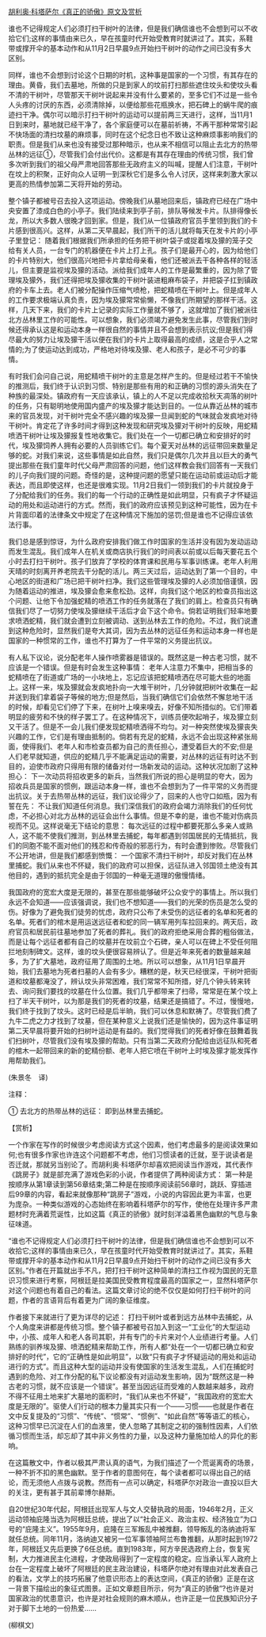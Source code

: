 [胡利奥·科塔萨尔《真正的骄傲》原文及赏析](https://www.vrrw.net/wx/12280.html)

谁也不记得规定人们必须打扫干树叶的法律，但是我们确信谁也不会想到可以不收拾它们;这样的事情由来已久，早在孩童时代开始受教育时就讲过了。其实，系鞋带或撑开伞的基本动作和从11月2日早晨9点开始扫干树叶的动作之间已没有多大区别。

同样，谁也不会想到讨论这个日期的时机，这种事是国家的一个习惯，有其存在的理由。黄昏，我们去墓地，所做的只是到家人的坟前打扫那些遮住坟头和使坟头看不清的干树叶，尽管那天干树叶说起来并没有什么要紧的，至多它们不过是一些令人头疼的讨厌的东西，必须清除掉，以便给那些花瓶换水，把石碑上的蜗牛爬的痕迹扫干净。偶尔可以暗示打扫干树叶的运动可以提前两三天进行，这样，当11月1日到来时，墓地就已经干净了，各个家庭便可以在墓前祈祷，不再干那种常常引起不快场面的清扫坟墓的麻烦事，同时在这个纪念日也不致让这种麻烦事影响我们的职责。但是我们从来也没有接受过那种暗示，也从来不相信可以阻止去北方的热带丛林的远征①，尽管我们会付出代价。这都是有其存在理由的传统习惯，我们曾多次听到我们的祖父母严肃地回答那些无政府主义的叫喊，提醒人们注意，干树叶在坟上的积聚，正好向众人证明一到深秋它们是多么令人讨厌，这样来刺激大家以更高的热情参加第二天将开始的劳动。

整个镇子都被号召去投入这项运动。傍晚我们从墓地回来后，镇政府已经在广场中央安置了漆成白色的小亭子。我们陆续来到亭子前，排队等候发卡片。队排得像长龙，所以大多数人很晚才回到家。但是，我们从一位镇政府官员手里领到我们的卡片感到很高兴。这样，从第二天早晨起，我们所干的活儿就将每天在发卡片的小亭子里登记： 随着我们根据我们所承担的任务把干树叶袋子或捉着埃及獴的笼子交给有关人员，一台专门的机器便在卡片上打上孔。孩子们是最开心的，因为给他们的卡片特别大，他们很高兴地把卡片拿给母亲看，他们还被派去干各种各样的轻活儿，但主要是监视埃及獴的活动。派给我们成年人的工作是最繁重的，因为除了管理埃及獴外，我们还得把埃及獴收集的干树叶装进粗麻布袋子，并把袋子扛到镇政府的卡车上去。老人们被分配操作压缩气喷枪，把蛇精喷在干树叶上。但是成年人的工作要求极端认真负责，因为埃及獴常常偷懒，不像我们所期望的那样干活。这样，几天下来，我们的卡片上记录的实际工作量就不够了，这就增加了我们被派往北方丛林里工作的可能性。可以想象，我们必须竭力避免发生此事，尽管我们到时候还得承认这是和运动本身一样很自然的事情并且不会想到表示抗议;但是我们得尽最大的努力让埃及獴干活以便在我们的卡片上取得最高的成绩，这是合乎人之常情的;为了使运动达到成功，严格地对待埃及獴、老人和孩子，是必不可少的事情。



有时我们会问自己说，用蛇精喷干树叶的主意是怎样产生的。但是经过若干不愉快的推测后，我们终于认识到习惯、特别是那些有用的和正确的习惯的源头消失在了种族的最深处。镇政府有一天应该承认，镇上的人不足以完成收拾秋天凋落的树叶的任务，只有聪明地使用国内盛产的埃及獴才能达到目的。一位从靠近丛林的城市来的官员发现，对干树叶完全不感兴趣的埃及獴一旦闻到蛇的气味就会发疯地对待干树叶。肯定花了许多时间才得到这种发现和研究埃及獴对干树叶的反映，用蛇精喷洒干树叶让埃及獴报复性地收集它。我们处在一个一切都已确立和安排好的时代，埃及獴饲养人拥有必要的人员驯练它们。每个夏天对丛林的远征带回来数量足够的蛇。对我们来说，这些事情是如此自然，我们只是偶尔几次并且以巨大的勇气提出那些在我们童年时代父母严肃回答的问题，他们这样教会我们回答有一天我们的儿子向我们提的问题。奇怪的是，这种提问题的愿望只能在运动前或运动后才能表达，而且即使这样，也还是很难实现。11月2日我们一领到我们的卡片就投身于了分配给我们的任务。我们的每一个行动的正确性是如此明显，只有疯子才怀疑运动的用处和运动进行的方式。然而，我们的政府应该预见到这种可能性，因为在卡片背面印着的法律条文中规定了在这种情况下施加的惩罚;但是谁也不记得应该依法行事。

我们总是感到惊讶，为什么政府安排我们做工作时国家的生活并没有因为发动运动而发生混乱。我们成年人在机关或商店执行我们的时间表以前或以后每天要花五个小时去打扫干树叶。孩子们放弃了学校的体育课和民用与军事训练课。老年人利用天晴的时刻离开养老院去干分配的活儿。两三天过后，运动达到了第一个目的，中心地区的街道和广场已把干树叶扫净。我们这些管理埃及獴的人必须加倍谨慎，因为随着运动的推进，埃及獴会愈来愈松劲。这样，向我们这个地区的检查员指出这个问题、让他下令加强蛇精的喷洒工作的任务就落在了我们的肩上。检查员只有确信我们尽了一切努力使埃及獴继续干活后才会下这个命令。倘若证明我们轻率地要求喷洒蛇精，我们就会遭到立刻被调动、送到丛林去工作的危险。不过，我们说遭到这种危险时，显然我们是夸大其词，因为去丛林的远征任务和运动本身一样也是国家的一种惯常的工作，谁也不打算为了一件平常的义务提出抗议。

有人私下议论，说分配老年人操作喷雾器是错误的。既然这是一种古老习惯，就不应该是一个错误。但是有时会发生这种事情： 老年人注意力不集中，把相当多的蛇精喷在了街道或广场的一小块地上，忘记应该把蛇精喷洒在尽可能大些的地面上。这样一来，埃及獴就会发疯地扑向一大堆干树叶，几分钟就把树叶收集在一起并送到我们拿着袋子等候的地方;但是然后，当我们确信它们会依然不懈怠地干活的时候，却看见它们停了下来，在树叶上嗅来嗅去，好像不知所措似的。它们带着明显的疲劳和不快的样子罢工了。在这种情况下，训练员便吹起哨子，埃及獴立刻又干活了。但是不一会儿我们便发现蛇精喷洒得不均匀。对一种突然使埃及獴丧失兴趣的工作，它们是有理由抵制的。倘若有充足的蛇精，永远不会出现这种紧张局面，使得我们、老年人和市检查员都为自己的责任担心，遭受着巨大的不安;但是人们老早就知道，供应的蛇精几乎不能满足运动的需要，对丛林的远征有时达不到目的，迫使市政府只得用有限的储备对付一场新发动的运动。这种状况加剧了这种担心： 下一次动员将招收更多的新兵，当然我们所说的担心是明显的夸大，因为招收兵员是国家的惯例，跟运动本身一样，谁也不会想到为了一件平常的义务而提出抗议。关于去热带丛林的远征，我们议论得少了，回来的人也守口如瓶，因为有誓在先： 不让我们知道任何消息。我们深信我们的政府会竭力消除我们的任何忧虑，不必担心对北方丛林的远征会出什么事情。但是不幸的是，谁也不能对伤病员视而不见。这样说毫无下结论的意思： 每次远征的过程中都要死那么多亲人或熟人，这不能不使我们推测，到丛林里去捕蛇，每年都遇到邻国居民的无情抵抗，我们的同胞不能不面对他们的残忍和传奇般的邪恶行为，有时会遭到惨败。尽管我们不公开地讲，但是我们都感到愤慨： 一个国家不清扫干树叶，却反对我们在丛林里捕蛇。我们从来也不怀疑，我们的政府可以担保，远征队进入邻国领土绝没有其他目的，遇到的抵抗完全是由于邻国的一种毫无道理的傲慢情绪。

我国政府的宽宏大度是无限的，甚至在那些能够破坏公众安宁的事情上。所以我们永远不会知道——应该强调说，我们也不想知道——我们的光荣的伤员是怎么受的伤。好像为了避免我们徒劳的忧虑，政府只公布了未受伤的远征者的名单和死者的名单。死者们的棺木是用运送远征者和蛇的同一辆军用列车拉回来的。两天后，政府官员和居民前往墓地参加了死者的葬礼。我们的政府拒绝采用合葬的粗俗做法，而是让每个远征者都有自己的坟墓并在坟前立个石碑，亲人可以在碑上不受任何阻拦地刻制碑文。这样，谁的坟头便很容易辨认了。但是近年来死者的数量越来越多，为了扩大墓地，政府征用了周围的土地。所以可以想象，从11月1日早晨开始，我们去墓地为死者扫墓的人会有多少。糟糕的是，秋天已经很深，干树叶把街道和坟墓都淹没了，辨认坟头非常困难，我们常常不知所措，好几个钟头转来转去、询问我们要找的坟墓在什么位置。我们几乎都带来了扫帚，常常是在某个坟上扫了半天干树叶，以为那是我们的死者的坟墓，结果还是搞错了。不过，慢慢地，我们终于找到了坟头。这时已经是后半晌，我们可以休息和默祷了。尽管我们费了九牛二虎之力才找到了坟墓，但在某种意义上说我们还是愉快的，因为这件事证明第二天早晨将要开始的扫树叶运动是有益的。我们觉得我们的死者好像在鼓舞着我们扫树叶，尽管我们没有埃及獴的帮助。只有当第二天政府分配给由远征队和死者的棺木一起带回来的新的蛇精份额、老年人把它喷在干树叶上时埃及獴才能发挥作用帮助我们。

(朱景冬　译)

注释：

① 去北方的热带丛林的远征： 即到丛林里去捕蛇。

【赏析】

一个作家在写作的时候很少考虑阅读方式这个因素，他们考虑最多的是阅读效果如何;也有很多作家也许连这个问题都不考虑，他们习惯读者的迁就，至于说读者是否迁就，那就另当别论了。而胡利奥·科塔萨尔却喜欢把阅读当作游戏，其代表作《跳房子》就是部充满了游戏色彩的小说，作者提供了两种阅读方式： 第一种是按顺序从第1章读到第56章结束;第二种是在按顺序阅读前56章时，跳跃、穿插进后99章的内容，看起来就像那种“跳房子”游戏，小说的内容因此更为丰富，也更为庞杂。一种类似游戏的心态始终在影响着科塔萨尔的写作，使他在处理许多严肃题材时充满着荒诞性，比如这篇《真正的骄傲》就时刻洋溢着黑色幽默的气息与象征味道。

“谁也不记得规定人们必须打扫干树叶的法律，但是我们确信谁也不会想到可以不收拾它;这样的事情由来已久，早在孩童时代开始受教育时就讲过了。其实，系鞋带或撑开伞的基本动作和从11月2日早晨9点开始扫干树叶的动作之间已没有多大区别。”作者在开篇就出手不凡，把打扫干树叶这种简单的清扫工作视为国民的无意识习惯来进行考察，阿根廷是拉美国民受教育程度最高的国家之一，显然科塔萨尔对这个问题也有着自己的看法。这篇文章讨论的绝不仅仅是如何打扫干树叶的问题，作者的言语背后有着更为广阔的象征维度。

作者接下来就进行了更为详尽的记述： 打扫干树叶或者到远方丛林中去捕蛇，从个人角度来讲都是传统习惯。整个镇子都被号召加入到这一“工业化”的大型运动中，小孩、成年人和老人各司其职，并有专门的卡片来对个人业绩进行考量。人们熟练的驯养埃及獴、喷洒蛇精来帮助工作，所有人都“处在一个一切都已确立和安排好的时代”，它的“正确性是如此明显”，以致“只有疯子才怀疑运动的用处和运动进行的方式”。而且这种大型的运动并没有使国家的生活发生混乱，人们在捕蛇时遇到的危险、对工作分配的私下议论都没有对运动发生影响，因为“既然这是一种古老的习惯，就不应该是一个错误”。甚至当因远征而受难的人数越来越多，政府不得不征用土地来扩大墓地的面积时，“我们从来也不怀疑”，“我国政府的宽宏大度是无限的”。驱使人们行动的根本力量其实只有一个——习惯——也就是作者在文中反复提及的“习惯”、“传统”、“惯常”、“惯例”、“如此自然”等等语汇的核心，这种习惯早已沉淀在人们的血液里，使人忽略了其制定之初的强制性因素，人们依循习惯而生活，却忘却了其中非义务性的力量，以及这种力量施加给人的异化的影响。

在这篇散文中，作者以极其严肃认真的语气，为我们描述了一个荒诞离奇的场景，一种不折不扣的黑色幽默。至于作者的意图何在，每个读者都可以得出自己的结论，而无须他人点拨与说教。然而有一点可以确定，科塔萨尔对政治一直投以巨大的关注，更有甚于其前辈博尔赫斯。

自20世纪30年代起，阿根廷出现军人与文人交替执政的局面，1946年2月，正义运动领袖庇隆当选为阿根廷总统，提出了以“社会正义、政治主权、经济独立”为口号的“庇隆主义”。1955年9月，庇隆在三军叛乱中被推翻，领导叛乱的洛纳迪将军就任总统。同年11月，洛纳迪又被另一位军事领袖阿兰布鲁推翻，从那时起到1972年，阿根廷又先后更换了6任总统。直到1983年，阿方辛民选政府上台，恢复宪制，大力推进民主化进程，才使政局得到了一定程度的稳定。应当承认军人政府上台在一定程度上破坏了阿根廷的民主政治建设，科塔萨尔绝对有理由对此发表自己的看法，文学上的技巧拓展了他意识形态上的表达空间，《真正的骄傲》正是在这一背景下描绘出的象征式图景。正如文章题目所示，何为“真正的骄傲”?也许是对国家政治的忧患意识，也许是对社会规则的麻木顺从，也许正是一位民族知识分子对于脚下土地的一份热爱……

(柳棋文)

